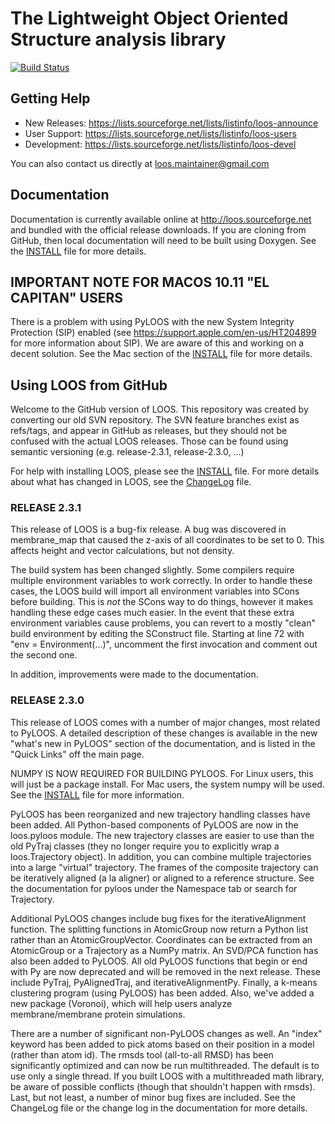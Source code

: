 # The Lightweight Object Oriented Structure analysis library

[![Build Status](https://travis-ci.org/GrossfieldLab/loos.svg?branch=master)](https://travis-ci.org/GrossfieldLab/loos)


## Getting Help
* New Releases: https://lists.sourceforge.net/lists/listinfo/loos-announce
* User Support: https://lists.sourceforge.net/lists/listinfo/loos-users
* Development:  https://lists.sourceforge.net/lists/listinfo/loos-devel

You can also contact us directly at loos.maintainer@gmail.com

## Documentation

Documentation is currently available online at http://loos.sourceforge.net
and bundled with the official release downloads.  If you are cloning from
GitHub, then local documentation will need to be built using Doxygen.
See the [INSTALL](INSTALL.md) file for more details.

## IMPORTANT NOTE FOR MACOS 10.11 "EL CAPITAN" USERS

There is a problem with using PyLOOS with the new System Integrity
Protection (SIP) enabled (see https://support.apple.com/en-us/HT204899
for more information about SIP).  We are aware of this and working on
a decent solution.  See the Mac section of the [INSTALL](INSTALL.md) file for more
details. 

## Using LOOS from GitHub

Welcome to the GitHub version of LOOS.  This repository was
created by converting our old SVN repository.  The SVN feature
branches exist as refs/tags, and appear in GitHub as releases,
but they should not be confused with the actual LOOS releases.  Those
can be found using semantic versioning (e.g. release-2.3.1,
release-2.3.0, ...)

For help with installing LOOS, please see the [INSTALL](INSTALL.md) file.  For
more details about what has changed in LOOS, see the [ChangeLog](ChangeLog) file.


### RELEASE 2.3.1

This release of LOOS is a bug-fix release.  A bug was discovered in
membrane_map that caused the z-axis of all coordinates to be set to
0.  This affects height and vector calculations, but not density.

The build system has been changed slightly.  Some compilers require
multiple environment variables to work correctly.  In order to handle
these cases, the LOOS build will import all environment variables into
SCons before building.  This is *not* the SCons way to do things,
however it makes handling these edge cases much easier.  In the event
that these extra environment variables cause problems, you can revert
to a mostly "clean" build environment by editing the SConstruct file.
Starting at line 72 with "env = Environment(...)", uncomment the first
invocation and comment out the second one.

In addition, improvements were made to the documentation.




### RELEASE 2.3.0

This release of LOOS comes with a number of major changes, most
related to PyLOOS.  A detailed description of these changes is
available in the new "what's new in PyLOOS" section of the
documentation, and is listed in the "Quick Links" off the main page.

NUMPY IS NOW REQUIRED FOR BUILDING PYLOOS.  For Linux users, this will
just be a package install.  For Mac users, the system numpy will be
used.  See the [INSTALL](INSTALL.md) file for more information.

PyLOOS has been reorganized and new trajectory handling classes have
been added.  All Python-based components of PyLOOS are now in the
loos.pyloos module.  The new trajectory classes are easier to use than
the old PyTraj classes (they no longer require you to explicitly wrap
a loos.Trajectory object).  In addition, you can combine multiple
trajectories into a large "virtual" trajectory.  The frames of the
composite trajectory can be iteratively aligned (a la aligner) or
aligned to a reference structure.  See the documentation for pyloos
under the Namespace tab or search for Trajectory.

Additional PyLOOS changes include bug fixes for the iterativeAlignment
function.  The splitting functions in AtomicGroup now return a Python
list rather than an AtomicGroupVector.  Coordinates can be extracted
from an AtomicGroup or a Trajectory as a NumPy matrix.  An SVD/PCA
function has also been added to PyLOOS.  All old PyLOOS functions that
begin or end with Py are now deprecated and will be removed in the
next release.  These include PyTraj, PyAlignedTraj, and
iterativeAlignmentPy.  Finally, a k-means clustering program (using
PyLOOS) has been added.  Also, we've added a new package (Voronoi), which
will help users analyze membrane/membrane protein simulations.

There are a number of significant non-PyLOOS changes as well.  An
"index" keyword has been added to pick atoms based on their position
in a model (rather than atom id).  The rmsds tool (all-to-all RMSD)
has been significantly optimized and can now be run multithreaded.
The default is to use only a single thread.  If you built LOOS with a
multithreaded math library, be aware of possible conflicts (though
that shouldn't happen with rmsds).  Last, but not least, a number of
minor bug fixes are included.  See the ChangeLog file or the change
log in the documentation for more details.
